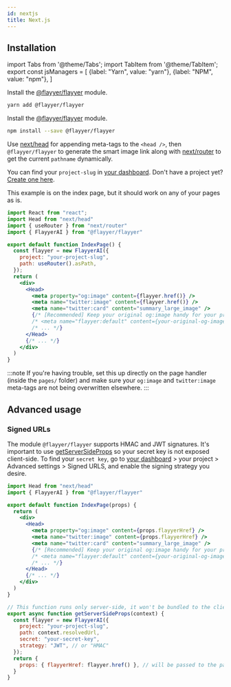 ```yaml
---
id: nextjs
title: Next.js
---
```


<!-- TODO -->
<!-- > Repository: https://github.com/flayyer/integration-examples/tree/main/examples/next -->

## Installation

<!-- MDX variables -->
import Tabs from '@theme/Tabs';
import TabItem from '@theme/TabItem';
export const jsManagers = [
  {label: "Yarn", value: "yarn"},
  {label: "NPM", value: "npm"},
]

<Tabs groupId="js-manager" defaultValue="yarn" values={jsManagers}>
<TabItem value="yarn">

Install the [@flayyer/flayyer](./flayyer-js.md) module.

```bash title="Terminal.app"
yarn add @flayyer/flayyer
```

</TabItem>

<TabItem value="npm">

Install the [@flayyer/flayyer](./flayyer-js.md) module.

```bash title="Terminal.app"
npm install --save @flayyer/flayyer
```

</TabItem>
</Tabs>

Use [next/head](https://nextjs.org/docs/api-reference/next/head) for appending meta-tags to the `<head />`, then `@flayyer/flayyer` to generate the smart image link along with [next/router](https://nextjs.org/docs/api-reference/next/router) to get the current `pathname` dynamically.

You can find your `project-slug` in [your dashboard](https://flayyer.com/auth/login?ref=docs). Don't have a project yet? [Create one here](https://flayyer.com/get-started?ref=docs).

This example is on the index page, but it should work on any of your pages as is.

```jsx title="pages/index.js" {4,7-10,14-16,18}
import React from "react";
import Head from "next/head"
import { useRouter } from "next/router"
import { FlayyerAI } from "@flayyer/flayyer"

export default function IndexPage() {
  const flayyer = new FlayyerAI({
    project: "your-project-slug",
    path: useRouter().asPath,
  });
  return (
    <div>
      <Head>
        <meta property="og:image" content={flayyer.href()} />
        <meta name="twitter:image" content={flayyer.href()} />
        <meta name="twitter:card" content="summary_large_image" />
        {/* [Recommended] Keep your original og:image handy for your project */
        /* <meta name="flayyer:default" content={your-original-og-image} /> */
        /* ... */}
      </Head>
      {/* ... */}
    </div>
  )
}
```

:::note
If you're having trouble, set this up directly on the page handler (inside the `pages/` folder) and make sure your `og:image` and `twitter:image` meta-tags are not being overwritten elsewhere.
:::

## Advanced usage

### Signed URLs

The module `@flayyer/flayyer` supports HMAC and JWT signatures. It's important to use [getServerSideProps](https://nextjs.org/docs/basic-features/data-fetching#getserversideprops-server-side-rendering) so your secret key is not exposed client-side. To find your `secret key`, go to [your dashboard](https://flayyer.com/dashboard/_/projects?ref=docs) > your project > Advanced settings > Signed URLS, and enable the signing strategy you desire.

```jsx title="pages/index.js" {4,8-9,21-31}
import Head from "next/head"
import { FlayyerAI } from "@flayyer/flayyer"

export default function IndexPage(props) {
  return (
    <div>
      <Head>
        <meta property="og:image" content={props.flayyerHref} />
        <meta name="twitter:image" content={props.flayyerHref} />
        <meta name="twitter:card" content="summary_large_image" />
        {/* [Recommended] Keep your original og:image handy for your project */
        /* <meta name="flayyer:default" content={your-original-og-image} /> */
        /* ... */}
      </Head>
      {/* ... */}
    </div>
  )
}

// This function runs only server-side, it won't be bundled to the client
export async function getServerSideProps(context) {
  const flayyer = new FlayyerAI({
    project: "your-project-slug",
    path: context.resolvedUrl,
    secret: "your-secret-key",
    strategy: "JWT", // or "HMAC"
  });
  return {
    props: { flayyerHref: flayyer.href() }, // will be passed to the page component as props
  }
}
```
